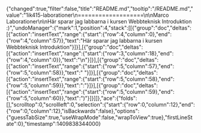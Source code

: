 {"changed":true,"filter":false,"title":"README.md","tooltip":"/README.md","value":"1ik415-laborationer\n===================\n\nMarco Laborationer\n\nHär sparar jag labbarna i kursen Webbteknisk Introduktion :)","undoManager":{"mark":1,"position":4,"stack":[[{"group":"doc","deltas":[{"action":"insertText","range":{"start":{"row":4,"column":0},"end":{"row":4,"column":57}},"text":"Här sparar jag labbarna i kursen Webbteknisk Introduktion"}]}],[{"group":"doc","deltas":[{"action":"insertText","range":{"start":{"row":3,"column":18},"end":{"row":4,"column":0}},"text":"\n"}]}],[{"group":"doc","deltas":[{"action":"insertText","range":{"start":{"row":5,"column":57},"end":{"row":5,"column":58}},"text":" "}]}],[{"group":"doc","deltas":[{"action":"insertText","range":{"start":{"row":5,"column":58},"end":{"row":5,"column":59}},"text":":"}]}],[{"group":"doc","deltas":[{"action":"insertText","range":{"start":{"row":5,"column":59},"end":{"row":5,"column":60}},"text":")"}]}]]},"ace":{"folds":[],"scrolltop":0,"scrollleft":0,"selection":{"start":{"row":0,"column":12},"end":{"row":0,"column":12},"isBackwards":false},"options":{"guessTabSize":true,"useWrapMode":false,"wrapToView":true},"firstLineState":0},"timestamp":1409838344000}